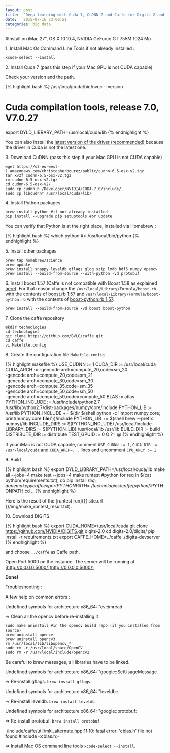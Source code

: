 ```yaml
---
layout: post
title:  "Deep learning with Cuda 7, CuDNN 2 and Caffe for Digits 2 and Python on Mac OS X"
date:   2015-07-16 23:00:51
categories: big data
---
```


#Install on iMac 27", OS X 10.10.4, NVIDIA GeForce GT 755M 1024 Mo

1\. Install Mac Os Command Line Tools if not already installed :

    xcode-select --install


2\. Install Cuda 7 (pass this step if your Mac GPU is not CUDA capable)

Check your version and the path.

{% highlight bash %}
/usr/local/cuda/bin/nvcc --version
# Cuda compilation tools, release 7.0, V7.0.27
export DYLD_LIBRARY_PATH=/usr/local/cuda/lib
{% endhighlight %}

You can also install the [latest version of the driver (recommended)](http://www.nvidia.com/object/mac-driver-archive.html) because the driver in Cuda is not the latest one.


3\. Download CuDNN (pass this step if your Mac GPU is not CUDA capable)

    wget https://s3-eu-west-1.amazonaws.com/christopherbourez/public/cudnn-6.5-osx-v2.tgz
    tar xvzf cudnn-6.5-osx-v2.tgz
    rm cudnn-6.5-osx-v2.tgz
    cd cudnn-6.5-osx-v2/
    sudo cp cudnn.h /Developer/NVIDIA/CUDA-7.0/include/
    sudo cp libcudnn* /usr/local/cuda/lib/


4\. Install Python packages

    brew install python #if not already installed
    pip install --upgrade pip setuptools #or update

You can verify that Python is at the right place, installed via Homebrew :

{% highlight bash %}
which python
#> /usr/local/bin/python
{% endhighlight %}


5\. Install other packages

    brew tap homebrew/science
    brew update
    brew install snappy leveldb gflags glog szip lmdb hdf5 numpy opencv
    brew install --build-from-source --with-python -vd protobuf


6\. Install boost 1.57 (Caffe is not compatible with Boost 1.58 as explained [here](http://itinerantbioinformaticist.blogspot.fr/2015/05/caffe-incompatible-with-boost-1580.html)). For that reason change the `/usr/local/Library/Formula/boost.rb` with the contents of [boost.rb 1.57](https://raw.githubusercontent.com/Homebrew/homebrew/6fd6a9b6b2f56139a44dd689d30b7168ac13effb/Library/Formula/boost.rb) and `/usr/local/Library/Formula/boost-python.rb` with the contents of [boost-python.rb 1.57](https://raw.githubusercontent.com/Homebrew/homebrew/3141234b3473717e87f3958d4916fe0ada0baba9/Library/Formula/boost-python.rb).

    brew install --build-from-source -vd boost boost-python


7\. Clone the caffe repository

    mkdir technologies
    cd technologies
    git clone https://github.com/BVLC/caffe.git
    cd caffe
    vi Makefile.config


8\. Create the configuration file `Makefile.config`

{% highlight makefile %}
USE_CUDNN := 1
CUDA_DIR := /usr/local/cuda
CUDA_ARCH := -gencode arch=compute_20,code=sm_20 \
                -gencode arch=compute_20,code=sm_21 \
                -gencode arch=compute_30,code=sm_30 \
                -gencode arch=compute_35,code=sm_35 \
                -gencode arch=compute_50,code=sm_50 \
                -gencode arch=compute_50,code=compute_50
BLAS := atlas
PYTHON_INCLUDE := /usr/include/python2.7 \
                /usr/lib/python2.7/dist-packages/numpy/core/include
PYTHON_LIB := /usr/lib
PYTHON_INCLUDE += $(dir $(shell python -c 'import numpy.core; print(numpy.core.__file__)'))/include
PYTHON_LIB += $(shell brew --prefix numpy)/lib
INCLUDE_DIRS := $(PYTHON_INCLUDE) /usr/local/include
LIBRARY_DIRS := $(PYTHON_LIB) /usr/local/lib /usr/lib
BUILD_DIR := build
DISTRIBUTE_DIR := distribute
TEST_GPUID := 0
Q ?= @
{% endhighlight %}

If your iMac is not CUDA capable, comment `USE_CUDNN := 1`, `CUDA_DIR := /usr/local/cuda` and `CUDA_ARCH=...` lines and uncomment `CPU_ONLY := 1`


9\. Build

{% highlight bash %}
export DYLD_LIBRARY_PATH=/usr/local/cuda/lib
make all --jobs=4
make test --jobs=4
make runtest
#python
for req in $(cat python/requirements.txt); do pip install $req; done
make pycaffe
export PYTHONPATH=~/technologies/caffe/python/:$PYTHONPATH
cd ..
{% endhighlight %}

Here is the result of the [runtest run]({{ site.url }}/img/make_runtest_result.txt).


10\. Download DIGITS

{% highlight bash %}
export CUDA_HOME=/usr/local/cuda
git clone https://github.com/NVIDIA/DIGITS.git digits-2.0
cd digits-2.0/digits/
pip install -r requirements.txt
export CAFFE_HOME=../caffe
./digits-devserver
{% endhighlight %}

and choose `../caffe` as Caffe path.

Open Port 5000 on the instance. The server will be running at [http://0.0.0.0:5000/](http://0.0.0.0:5000/)

**Done!**

Troubleshooting :

A few help on common errors :

Undefined symbols for architecture x86_64:   "cv::imread

=> Clean all the opencv before re-installing it

    sudo make uninstall #in the opencv build repo (if you installed from source)
    brew uninstall opencv
    brew uninstall opencv3
    rm /usr/local/lib/libopencv_*
    sudo rm -r /usr/local/share/OpenCV
    sudo rm -r /usr/local/include/opencv2

Be careful to brew messages, all libraries have to be linked.

Undefined symbols for architecture x86_64:
  "google::SetUsageMessage

=> Re-install gflags. `brew install gflags`

Undefined symbols for architecture x86_64:
"leveldb::

=> Re-install leveldb. `brew install leveldb`

Undefined symbols for architecture x86_64: "google::protobuf:

=> Re-install protobuf. `brew install protobuf`

./include/caffe/util/mkl_alternate.hpp:11:10: fatal error: 'cblas.h' file not found
#include <cblas.h>

=> Install Mac OS command line tools `xcode-select --install`.
